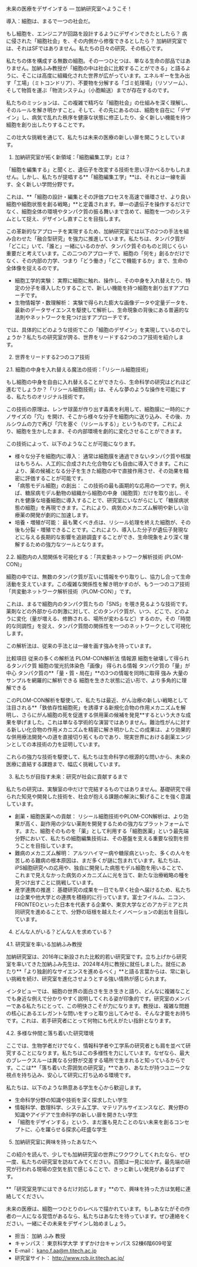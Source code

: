 未来の医療をデザインする ― 加納研究室へようこそ！

導入：細胞は、まるで一つの社会だ。

もし細胞を、エンジニアが回路を設計するようにデザインできたとしたら？ 病に侵された「細胞社会」を、その内側から修復できるとしたら？ 加納研究室では、それはSFではありません。私たちの日々の研究、その核心です。

私たちの体を構成する無数の細胞。その一つひとつは、単なる生命の部品ではありません。加納ふみ教授が「細胞の中は社会に比較することができる」と語るように、そこには高度に組織化された世界が広がっています。エネルギーを生み出す「工場」（ミトコンドリア）、不要物を分解する「ゴミ処理場」（リソソーム）、そして物質を運ぶ「物流システム」（小胞輸送）までが存在するのです。

私たちのミッションは、この複雑で精巧な「細胞社会」の仕組みを深く理解し、そのルールを解き明かすこと。そして、その先にあるのは、細胞を自在に「デザイン」し、病気で乱れた秩序を健康な状態に修正したり、全く新しい機能を持つ細胞を創り出したりすることです。

この壮大な挑戦を通じて、私たちは未来の医療の新しい扉を開こうとしています。

1. 加納研究室が拓く新領域：「細胞編集工学」とは？

「細胞を編集する」と聞くと、遺伝子を改変する技術を思い浮かべるかもしれません。しかし、私たちが提唱する**「細胞編集工学」**は、それとは一線を画す、全く新しい学問分野です。

これは、**「細胞の設計・編集とその評価プロセスを高速で循環させ、より良い細胞や細胞状態を創る戦略」**と定義されます。単一の遺伝子を操作するだけでなく、細胞全体の環境やタンパク質の振る舞いまで含めて、細胞を一つのシステムとして捉え、デザインし直すことを目指します。

この革新的なアプローチを実現するため、加納研究室では以下の2つの手法を組み合わせた「融合型研究」を強力に推進しています。私たちは、タンパク質が「どこに」いて、「誰と」一緒にいるのかが、タンパク質そのものと同じくらい重要だと考えています。この二つのアプローチで、細胞の「何を」創るかだけでなく、その内部の力学、つまり「どう働き」「どこで機能するか」まで、生命の全体像を捉えるのです。

* 細胞工学的実験： 実際に細胞に触れ、操作し、その中身を入れ替えたり、特定の分子を導入したりすることで、新しい機能を持つ細胞を創り出すアプローチです。
* 生物情報学・数理解析： 実験で得られた膨大な画像データや定量データを、最新のデータサイエンスを駆使して解析し、生命現象の背後にある普遍的な法則やネットワークを見つけ出すアプローチです。

では、具体的にどのような技術でこの「細胞のデザイン」を実現しているのでしょうか？私たちの研究室が誇る、世界をリードする2つのコア技術を紹介します。

2. 世界をリードする2つのコア技術

2.1. 細胞の中身を入れ替える魔法の技術：「リシール細胞技術」

もし細胞の中身を自由に入れ替えることができたら、生命科学の研究はどれほど進むでしょうか？「リシール細胞技術」は、そんな夢のような操作を可能にする、私たちのオリジナル技術です。

この技術の原理は、レンサ球菌が作り出す毒素を利用して、細胞膜に一時的にナノサイズの「穴」を開け、そこから様々な分子を細胞内に送り込み、その後、カルシウムの力で再び「穴を塞ぐ（リシールする）」というものです。これにより、細胞を生かしたまま、その内部環境を劇的に変化させることができます。

この技術によって、以下のようなことが可能になります。

* 様々な分子を細胞内に導入： 通常は細胞膜を通過できないタンパク質や核酸はもちろん、人工的に合成された化合物なども自由に導入できます。これにより、薬の候補となる分子を生きた細胞の中で直接作用させ、その効果を精密に評価することが可能です。
* 「病態モデル細胞」の創出： この技術の最も画期的な応用の一つです。例えば、糖尿病モデル動物の組織から細胞の中身（細胞質）だけを取り出し、それを健康な培養細胞に導入することで、研究室にいながらにして「糖尿病状態の細胞」を再現できます。これにより、病気のメカニズム解明や新しい治療薬の開発が劇的に加速します。
* 培養・増殖が可能： 最も驚くべき点は、リシール処理を終えた細胞が、その後も分裂・増殖できることです。これにより、導入した分子が遺伝子発現などに与える長期的な影響を追跡調査することができ、生命現象をより深く理解するための強力なツールとなります。

2.2. 細胞内の人間関係を可視化する：「共変動ネットワーク解析技術 (PLOM-CON)」

細胞の中では、無数のタンパク質が互いに情報をやり取りし、協力し合って生命活動を支えています。この複雑な関係性を解き明かすのが、もう一つのコア技術「共変動ネットワーク解析技術（PLOM-CON）」です。

これは、まるで細胞内のタンパク質たちの「SNS」を覗き見るような技術です。薬剤などの外部からの刺激に対して、どのタンパク質が、いつ、どこで、どのように変化（量が増える、修飾される、場所が変わるなど）するのか。その「時間的な同調性」を捉え、タンパク質間の関係性を一つのネットワークとして可視化します。

この解析法は、従来の手法とは一線を画す強みを持っています。

比較項目	従来の多くの解析法	PLOM-CON解析法
情報源	細胞を破壊して得られるタンパク質	細胞の蛍光抗体染色「画像」
得られる情報	タンパク質の「量」が中心	タンパク質の**「量・質・局在」**の3つの情報を同時に取得
強み	大量のサンプルを網羅的に解析できる	細胞を生きた状態に近い形で、より多角的に理解できる

このPLOM-CON解析を駆使して、私たちは最近、がん治療の新しい戦略として注目される**「鉄依存性細胞死」を誘導する新規化合物の作用メカニズムを解明し、さらにがん細胞の死を促進する併用薬の候補を発見**するという大きな成果を挙げました。これは単なる学術的な演習ではありません。難治性がんに対する新しい化合物の作用メカニズムを精密に解き明かしたこの成果は、より効果的な併用療法開発への道を直接切り拓くものであり、現実世界における創薬エンジンとしての本技術の力を証明しています。

これらの強力な技術を駆使して、私たちは生命科学の根源的な問いから、未来の医療に直結する課題まで、幅広く挑戦しています。

3. 私たちが目指す未来：研究が社会に貢献するまで

私たちの研究は、実験室の中だけで完結するものではありません。基礎研究で得られた知見や開発した技術を、社会が抱える課題の解決に繋げることを強く意識しています。

* 創薬・細胞医薬への貢献： リシール細胞技術やPLOM-CON解析は、より効果が高く、副作用の少ない薬剤を開発するための強力なプラットフォームです。また、細胞そのものを「薬」として利用する「細胞医薬」という最先端分野において、私たちの細胞編集技術は、その基盤を支える重要な役割を担うことを目指しています。
* 難病のメカニズム解明： アルツハイマー病や糖尿病といった、多くの人々を苦しめる難病の根本原因は、まだ多くが謎に包まれています。私たちは、iPS細胞研究への応用や、独自に開発した病態モデル細胞を用いることで、これまで見えなかった病気のメカニズムに光を当て、新たな治療戦略の種を見つけ出すことに挑戦しています。
* 産学連携の推進： 基礎研究の成果を一日でも早く社会へ届けるため、私たちは企業や他大学との連携を積極的に行っています。富士フイルム、ニコン、FRONTEOといった日本を代表する企業や、東京大学などのアカデミアと共同研究を進めることで、分野の垣根を越えたイノベーションの創出を目指しています。

4. どんな人がいる？どんな人を求めている？

4.1. 研究室を率いる加納ふみ教授

加納研究室は、2016年に新設された比較的若い研究室です。立ち上げから研究室を率いてきた加納ふみ先生は、2024年4月に教授に就任しました。就任にあたり**「より独創的なサイエンスを進めるべく」**と語る言葉からは、常に新しい挑戦を続け、研究室を進化させようとする強い情熱が感じられます。

インタビューでは、細胞の世界の面白さを生き生きと語り、どんなに複雑なことでも身近な例えで分かりやすく説明してくれる姿が印象的です。研究室のメンバーである私たちにとって、この明快さこそが力になります。教授は、複雑な問題の核心にあるエレガントな問いをすっと取り出してみせる、そんな才能をお持ちです。これは、若手研究者にとって何物にも代えがたい指針となります。

4.2. 多様な仲間と落ち着いた研究環境

ここでは、生物学者だけでなく、情報科学者や工学系の研究者とも肩を並べて研究することになります。私たちはこの多様性を力にしています。なぜなら、最大のブレークスルーは異なる分野が交差する場所で生まれると知っているからです。ここは**「落ち着いた雰囲気の研究室」**であり、あなたが持つユニークな視点を持ち込み、安心して研究に打ち込める環境です。

私たちは、以下のような熱意ある学生を心から歓迎します。

* 生命科学分野の知識や技術を深く探求したい学生
* 情報科学、数理科学、システム工学、マテリアルサイエンスなど、異分野の知識やアイデアで生命科学の新しい扉を開きたい学生
* 「細胞をデザインする」という、まだ誰も見たことのない未来を創るコンセプトに、心を躍らせる探求心旺盛な学生

5. 加納研究室に興味を持ったあなたへ

この紹介を読んで、少しでも加納研究室の世界にワクワクしてくれたなら、ぜひ一度、私たちの研究室を訪ねてみてください。百聞は一見に如かず。最先端の研究が行われる現場の空気を肌で感じることで、きっと新しい発見があるはずです。

**「研究室見学にはできるだけ対応します」**ので、興味を持った方は気軽に連絡してください。

未来の医療は、細胞一つひとりのレベルで描かれています。もしあなたがその作者の一人になる覚悟があるなら、私たちはあなたを待っています。ぜひ連絡をください。一緒にその未来をデザインし始めましょう。

* 担当： 加納 ふみ 教授
* キャンパス： 東京科学大学 すずかけ台キャンパス S2棟6階609号室
* E-mail： kano.f.aa@m.titech.ac.jp
* 研究室サイト： http://www.rcb.iir.titech.ac.jp/
